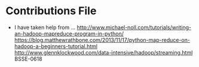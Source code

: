 # Contributions File
- I have taken help from ...
http://www.michael-noll.com/tutorials/writing-an-hadoop-mapreduce-program-in-python/
https://blog.matthewrathbone.com/2013/11/17/python-map-reduce-on-hadoop-a-beginners-tutorial.html
http://www.glennklockwood.com/data-intensive/hadoop/streaming.html
BSSE-0618
